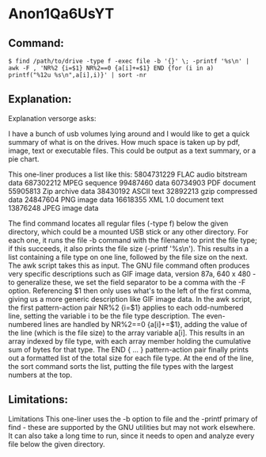 # Anon1Qa6UsYT

## Command:
```
$ find /path/to/drive -type f -exec file -b '{}' \; -printf '%s\n' | awk -F , 'NR%2 {i=$1} NR%2==0 {a[i]+=$1} END {for (i in a) printf("%12u %s\n",a[i],i)}' | sort -nr
```

## Explanation:
Explanation
versorge asks:

I have a bunch of usb volumes lying around and I would like to get a quick summary of what is on the drives. How much space is taken up by pdf, image, text or executable files. This could be output as a text summary, or a pie chart.

This one-liner produces a list like this:
  5804731229 FLAC audio bitstream data
   687302212 MPEG sequence
    99487460 data
    60734903 PDF document
    55905813 Zip archive data
    38430192 ASCII text
    32892213 gzip compressed data
    24847604 PNG image data
    16618355 XML 1.0 document text
    13876248 JPEG image data

The find command locates all regular files (-type f) below the given directory, which could be a mounted USB stick or any other directory.  For each one, it runs the file -b command with the filename to print the file type; if this succeeds, it also prints the file size (-printf '%s\n').  This results in a list containing a file type on one line, followed by the file size on the next.
The awk script takes this as input.  The GNU file command often produces very specific descriptions such as GIF image data, version 87a, 640 x 480 - to generalize these, we set the field separator to be a comma with the -F option.  Referencing $1 then only uses what's to the left of the first comma, giving us a more generic description like GIF image data.
In the awk script, the first pattern-action pair NR%2 {i=$1} applies to each odd-numbered line, setting the variable i to be the file type description.  The even-numbered lines are handled by NR%2==0 {a[i]+=$1}, adding the value of the line (which is the file size) to the array variable a[i].  This results in an array indexed by file type, with each array member holding the cumulative sum of bytes for that type.  The END { ... } pattern-action pair finally prints out a formatted list of the total size for each file type.
At the end of the line, the sort command sorts the list, putting the file types with the largest numbers at the top.

## Limitations:
Limitations
This one-liner uses the -b option to file and the -printf primary of find - these are supported by the GNU utilities but may not work elsewhere.  It can also take a long time to run, since it needs to open and analyze every file below the given directory.

